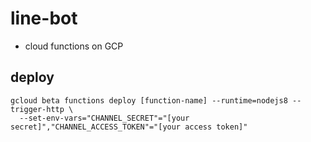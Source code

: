 # line-bot

- cloud functions on GCP

## deploy

```shell
gcloud beta functions deploy [function-name] --runtime=nodejs8 --trigger-http \
  --set-env-vars="CHANNEL_SECRET"="[your secret]","CHANNEL_ACCESS_TOKEN"="[your access token]"
```